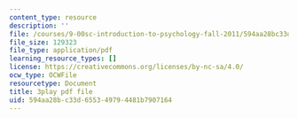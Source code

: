 ```yaml
---
content_type: resource
description: ''
file: /courses/9-00sc-introduction-to-psychology-fall-2011/594aa28bc33d655349794481b7907164_Qw4SkvZ03cc.pdf
file_size: 129323
file_type: application/pdf
learning_resource_types: []
license: https://creativecommons.org/licenses/by-nc-sa/4.0/
ocw_type: OCWFile
resourcetype: Document
title: 3play pdf file
uid: 594aa28b-c33d-6553-4979-4481b7907164
---
```

